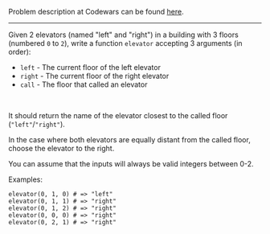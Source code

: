 Problem description at Codewars can be found
[here](https://www.codewars.com/kata/5c374b346a5d0f77af500a5a/train/python).

-------------

Given 2 elevators (named "left" and "right") in a building with 3 floors (numbered `0` to `2`),
write a function `elevator` accepting 3 arguments (in order):

* `left` - The current floor of the left elevator
* `right` - The current floor of the right elevator
* `call` - The floor that called an elevator
<br>

It should return the name of the elevator closest to the called floor (`"left"`/`"right"`).
<br>

In the case where both elevators are equally distant from the called floor, choose the elevator to
the right.
<br>

You can assume that the inputs will always be valid integers between 0-2.
<br>

Examples:
```
elevator(0, 1, 0) # => "left"
elevator(0, 1, 1) # => "right"
elevator(0, 1, 2) # => "right"
elevator(0, 0, 0) # => "right"
elevator(0, 2, 1) # => "right"
```
